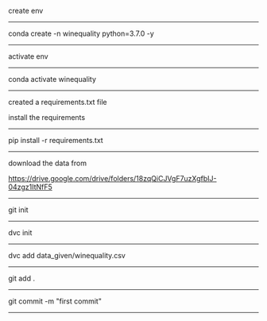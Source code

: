 create env
****
conda create -n winequality python=3.7.0 -y
****

activate env
****
conda activate winequality
****

created a requirements.txt file

install the requirements
****
pip install -r requirements.txt
****

download the data from 

https://drive.google.com/drive/folders/18zqQiCJVgF7uzXgfbIJ-04zgz1ItNfF5
****

git init

****
dvc init
****

dvc add data_given/winequality.csv

****
git add .

****
git commit -m "first commit"
****
